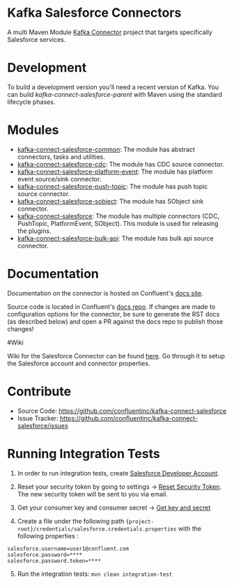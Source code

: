 # Kafka Salesforce Connectors

A multi Maven Module [Kafka Connector](http://kafka.apache.org/documentation.html#connect) project that targets specifically Salesforce services.

# Development

To build a development version you'll need a recent version of Kafka. You can build
*kafka-connect-salesforce-parent* with Maven using the standard lifecycle phases.

# Modules

* [kafka-connect-salesforce-common](kafka-connect-salesforce-common): The module has abstract connectors, tasks and utilities.
* [kafka-connect-salesforce-cdc](kafka-connect-salesforce-cdc): The module has CDC source connector.
* [kafka-connect-salesforce-platform-event](kafka-connect-salesforce-platform-event): The module has platform event source/sink connector.
* [kafka-connect-salesforce-push-topic](kafka-connect-salesforce-push-topic): The module has push topic source connector.
* [kafka-connect-salesforce-sobject](kafka-connect-salesforce-sobject): The module has SObject sink connector.
* [kafka-connect-salesforce](kafka-connect-salesforce): The module has multiple connectors (CDC, PushTopic, PlatformEvent, SObject). This module is used for releasing the plugins.
* [kafka-connect-salesforce-bulk-api](kafka-connect-salesforce-bulk-api): The module has bulk api source connector.

# Documentation

Documentation on the connector is hosted on Confluent's
[docs site](https://docs.confluent.io/current/connect/kafka-connect-salesforce/).

Source code is located in Confluent's
[docs repo](https://github.com/confluentinc/docs/tree/master/connect/kafka-connect-salesforce). If changes
are made to configuration options for the connector, be sure to generate the RST docs (as described
below) and open a PR against the docs repo to publish those changes!

#Wiki

Wiki for the Salesforce Connector can be found [here](https://github.com/confluentinc/kafka-connect-salesforce/wiki).
Go through it to setup the Salesforce account and connector properties.

# Contribute

- Source Code: https://github.com/confluentinc/kafka-connect-salesforce
- Issue Tracker: https://github.com/confluentinc/kafka-connect-salesforce/issues

# Running Integration Tests

1. In order to run integration tests, create [Salesforce Developer Account](https://developer.salesforce.com/signup).

2. Reset your security token by going to settings -> [Reset Security Token](https://1.bp.blogspot.com/-aN2m-YGMiQ8/U2WWr7MTC_I/AAAAAAAAFzQ/ngd3Fjjn0Yw/s1600/ResetSecurityToken.png). The new security token will be sent to you via email.

3. Get your consumer key and consumer secret -> [Get key and secret](https://developer.salesforce.com/forums/?id=9060G000000I8HJQA0)

4. Create a file under the following path `{project-root}/credentials/salesforce.credentials.properties` with the following properties : 

```
salesforce.username=user1@confluent.com
salesforce.password=****
salesforce.password.token=****
```
 
5. Run the integration tests: `mvn clean integration-test`
